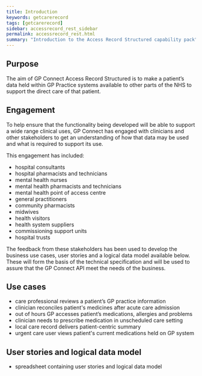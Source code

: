 ```yaml
---
title: Introduction
keywords: getcarerecord
tags: [getcarerecord]
sidebar: accessrecord_rest_sidebar
permalink: accessrecord_rest.html
summary: "Introduction to the Access Record Structured capability pack"
---
```


## Purpose ##

The aim of GP Connect Access Record Structured is to make a patient’s data held within GP Practice systems available to other parts of the NHS to support the direct care of that patient.

## Engagement ##

To help ensure that the functionality being developed will be able to support a wide range clinical uses, GP Connect has engaged with clinicians and other stakeholders to get an understanding of how that data may be used and what is required to support its use.

This engagement has included:

 - hospital consultants
 - hospital pharmacists and technicians
 - mental health nurses
 - mental health pharmacists and technicians
 - mental health point of access centre
 - general practitioners
 - community pharmacists
 - midwives
 - health visitors
 - health system suppliers
 - commissioning support units
 - hospital trusts
 
The feedback from these stakeholders has been used to develop the business use cases, user stories and a logical data model available below. These will form the basis of the technical specification and will be used to assure that the GP Connect API meet the needs of the business.

## Use cases ##

 - care professional reviews a patient’s GP practice information 
 - clinician reconciles patient's medicines after acute care admission
 - out of hours GP accesses patient’s medications, allergies and problems
 - clinician needs to prescribe medication in unscheduled care setting
 - local care record delivers patient-centric summary
 - urgent care user views patient's current medications held on GP system

## User stories and logical data model ##

 - spreadsheet containing user stories and logical data model

